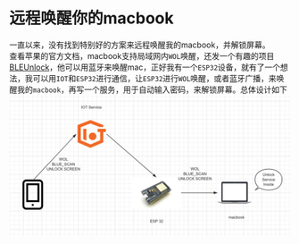 # 远程唤醒你的macbook
一直以来，没有找到特别好的方案来远程唤醒我的macbook，并解锁屏幕。    
查看苹果的官方文档，macbook支持局域网内`WOL`唤醒，还发一个有趣的项目[BLEUnlock](https://github.com/ts1/BLEUnlock)，他可以用蓝牙来唤醒mac，正好我有一个`ESP32`设备，就有了一个想法，我可以用`IOT`和`ESP32`进行通信，让`ESP32`进行`WOL`唤醒，或者蓝牙广播，来唤醒我的`macbook`，再写一个服务，用于自动输入密码，来解锁屏幕。总体设计如下
![design](/asset/design.png)

